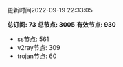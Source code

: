 更新时间2022-09-19 22:33:05

**总订阅: 73**
**总节点: 3005**
**有效节点: 930**
- ss节点: 561
- v2ray节点: 309
- trojan节点: 60
